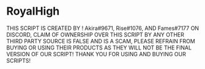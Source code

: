 # RoyalHigh

THIS SCRIPT IS CREATED BY ! Akira#9671, Rise#1076, AND Fames#7177 ON DISCORD, CLAIM OF OWNERSHIP OVER THIS SCRIPT BY ANY OTHER THIRD PARTY SOURCE IS FALSE AND IS A SCAM, PLEASE REFRAIN FROM BUYING OR USING THEIR PRODUCTS AS THEY WILL NOT BE THE FINAL VERSION OF OUR SCRIPT! THANK YOU FOR USING AND BUYING OUR SCRIPTS!
